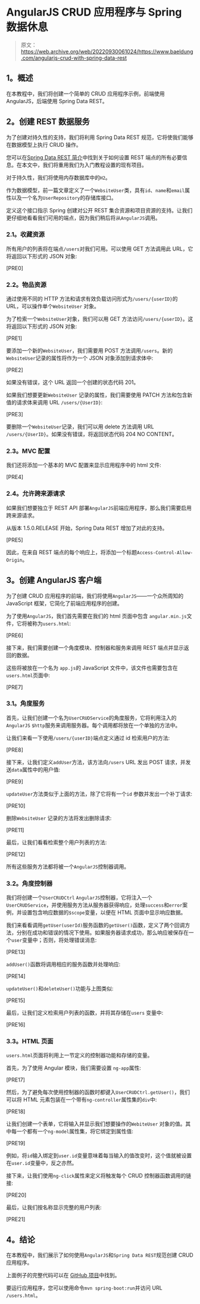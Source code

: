# AngularJS CRUD 应用程序与 Spring 数据休息

> 原文：<https://web.archive.org/web/20220930061024/https://www.baeldung.com/angularjs-crud-with-spring-data-rest>

## **1。概述**

在本教程中，我们将创建一个简单的 CRUD 应用程序示例，前端使用 AngularJS，后端使用 Spring Data REST。

## **2。创建 REST 数据服务**

为了创建对持久性的支持，我们将利用 Spring Data REST 规范，它将使我们能够在数据模型上执行 CRUD 操作。

您可以在[Spring Data REST 简介](/web/20220628094913/https://www.baeldung.com/spring-data-rest-intro)中找到关于如何设置 REST 端点的所有必要信息。在本文中，我们将重用我们为入门教程设置的现有项目。

对于持久性，我们将使用内存数据库中的`H2`。

作为数据模型，前一篇文章定义了一个`WebsiteUser`类，具有`id`、`name`和`email`属性以及一个名为`UserRepository`的存储库接口。

定义这个接口指示 Spring 创建对公开 REST 集合资源和项目资源的支持。让我们更仔细地看看我们可用的端点，因为我们稍后将从`AngularJS`调用。

### **2.1。收藏资源**

所有用户的列表将在端点`/users`对我们可用。可以使用 GET 方法调用此 URL，它将返回以下形式的 JSON 对象:

[PRE0]

### **2.2。物品资源**

通过使用不同的 HTTP 方法和请求有效负载访问形式为`/users/{userID}`的 URL，可以操作单个`WebsiteUser` 对象。

为了检索一个`WebsiteUser`对象，我们可以用 GET 方法访问`/users/{userID}`。这将返回以下形式的 JSON 对象:

[PRE1]

要添加一个新的`WebsiteUser`，我们需要用 POST 方法调用`/users`。新的`WebsiteUser`记录的属性将作为一个 JSON 对象添加到请求体中:

[PRE2]

如果没有错误，这个 URL 返回一个创建的状态代码 201。

如果我们想要更新`WebsiteUser` 记录的属性，我们需要使用 PATCH 方法和包含新值的请求体来调用 URL `/users/{UserID}`:

[PRE3]

要删除一个`WebsiteUser`记录，我们可以用 delete 方法调用 URL `/users/{UserID}`。如果没有错误，将返回状态代码 204 NO CONTENT。

### **2.3。MVC 配置**

我们还将添加一个基本的 MVC 配置来显示应用程序中的 html 文件:

[PRE4]

### **2.4。允许跨来源请求**

如果我们想要独立于 REST API 部署`AngularJS`前端应用程序，那么我们需要启用跨来源请求。

从版本 1.5.0.RELEASE 开始，Spring Data REST 增加了对此的支持。

[PRE5]

因此，在来自 REST 端点的每个响应上，将添加一个标题`Access-Control-Allow-Origin`。

## **3。创建 AngularJS 客户端**

为了创建 CRUD 应用程序的前端，我们将使用`AngularJS`——一个众所周知的 JavaScript 框架，它简化了前端应用程序的创建。

为了使用`AngularJS`，我们首先需要在我们的 html 页面中包含 `angular.min.js`文件，它将被称为`users.html`:

[PRE6]

接下来，我们需要创建一个角度模块、控制器和服务来调用 REST 端点并显示返回的数据。

这些将被放在一个名为 `app.js`的 JavaScript 文件中，该文件也需要包含在 `users.html`页面中:

[PRE7]

### **3.1。角度服务**

首先，让我们创建一个名为`UserCRUDService`的角度服务，它将利用注入的`AngularJS` `$http`服务来调用服务器。每个调用都将放在一个单独的方法中。

让我们来看一下使用`/users/{userID}`端点定义通过 id 检索用户的方法:

[PRE8]

接下来，让我们定义`addUser`方法，该方法向`/users` URL 发出 POST 请求，并发送`data`属性中的用户值:

[PRE9]

`updateUser`方法类似于上面的方法，除了它将有一个`id` 参数并发出一个补丁请求:

[PRE10]

删除`WebsiteUser` 记录的方法将发出删除请求:

[PRE11]

最后，让我们看看检索整个用户列表的方法:

[PRE12]

所有这些服务方法都将被一个`AngularJS`控制器调用。

### **3.2。角度控制器**

我们将创建一个`UserCRUDCtrl` `AngularJS`控制器，它将注入一个`UserCRUDService`，并使用服务方法从服务器获得响应，处理`success`和`error`案例，并设置包含响应数据的`$scope`变量，以便在 HTML 页面中显示响应数据。

我们来看看调用`getUser(userId)`服务函数的`getUser()`函数，定义了两个回调方法，分别在成功和错误的情况下使用。如果服务器请求成功，那么响应被保存在一个`user`变量中；否则，将处理错误消息:

[PRE13]

`addUser()`函数将调用相应的服务函数并处理响应:

[PRE14]

`updateUser()`和`deleteUser()`功能与上图类似:

[PRE15]

最后，让我们定义检索用户列表的函数，并将其存储在`users` 变量中:

[PRE16]

### **3.3。HTML 页面**

`users.html`页面将利用上一节定义的控制器功能和存储的变量。

首先，为了使用 Angular 模块，我们需要设置 `ng-app`属性:

[PRE17]

然后，为了避免每次使用控制器的函数时都键入`UserCRUDCtrl.getUser()`，我们可以将 HTML 元素包装在一个带有`ng-controller`属性集的`div`中:

[PRE18]

让我们创建一个表单，它将输入并显示我们想要操作的`WebiteUser` 对象的值。其中每一个都有一个`ng-model`属性集，将它绑定到属性值:

[PRE19]

例如，将`id`输入绑定到`user.id`变量意味着每当输入的值改变时，这个值就被设置在`user.id`变量中，反之亦然。

接下来，让我们使用`ng-click`属性来定义将触发每个 CRUD 控制器函数调用的链接:

[PRE20]

最后，让我们按名称显示完整的用户列表:

[PRE21]

## **4。结论**

在本教程中，我们展示了如何使用`AngularJS`和`Spring Data REST`规范创建 CRUD 应用程序。

上面例子的完整代码可以在 [GitHub 项目](https://web.archive.org/web/20220628094913/https://github.com/eugenp/tutorials/tree/master/persistence-modules/spring-data-rest)中找到。

要运行应用程序，您可以使用命令`mvn spring-boot:run`并访问 URL `/users.html`。